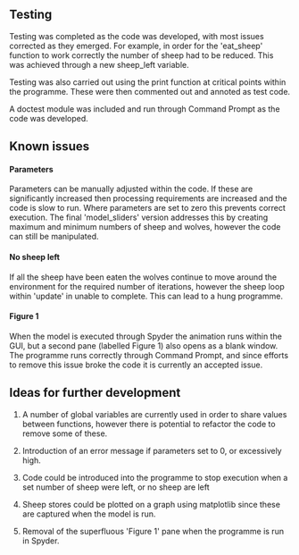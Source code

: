 ## Testing
Testing was completed as the code was developed, with most issues corrected as they emerged.  For example, in order for the 'eat_sheep' function to work correctly the number of sheep had to be reduced.  This was achieved through a new sheep_left variable.

Testing was also carried out using the print function at critical points within the programme.  These were then commented out and annoted as test code.

A doctest module was included and run through Command Prompt as the code was developed.

## Known issues 
#### Parameters
Parameters can be manually adjusted within the code.  If these are significantly increased then processing requirements are increased and the code is slow to run.  Where parameters are set to zero this prevents correct execution. The final 'model_sliders' version addresses this by creating maximum and minimum numbers of sheep and wolves, however the code can still be manipulated.

#### No sheep left
If all the sheep have been eaten the wolves continue to move around the environment for the required number of iterations, however the sheep loop within 'update' in unable to complete. This can lead to a hung programme.

#### Figure 1
When the model is executed through Spyder the animation runs within the GUI, but a second pane (labelled Figure 1) also opens as a blank window.  The programme runs correctly through Command Prompt, and since efforts to remove this issue broke the code it is currently an accepted issue.

## Ideas for further development

1.  A number of global variables are currently used in order to share values between functions, however there is potential to refactor the code to remove some of these.

2.  Introduction of an error message if parameters set to 0, or excessively high.

3.  Code could be introduced into the programme to stop execution when a set number of sheep were left, or no sheep are left

4.  Sheep stores could be plotted on a graph using matplotlib since these are captured when the model is run.

5.  Removal of the superfluous 'Figure 1' pane when the programme is run in Spyder.
